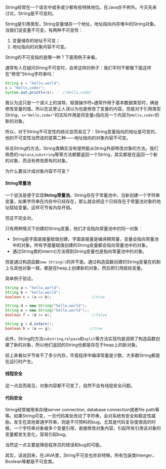 String经常在一个语言中或多或少都有些特殊地位。在Java亦不例外。今天先来讨论，String是不可变的。

String是引用类型，String变量储存一个地址，地址指向内存堆中的String对象。当我们说变量不可变，有两种不可变性：
1. 变量储存的地址不可变；
2. 地址指向的对象内容不可变。

String的不可变指的是哪一种？下面用例子来看。

通常有人在疑问String不可变时，会举这样的例子：我们平时不都像下面这样在“修改”String字符串吗：
```java
String s = "hello,world";
s = "Hello,coder";
System.out.println(s);    //Hello,coder
```
我认为这只是一个语义上的误导。赋值操作符`=`通常作用于基本数据类型时，确是修改变量的值。所以在这里让人误以为也是修改了变量的内容。但是对于引用类型String，`s="Hello,coder"`的实际作用是将变量`s`指向另一个内容为`Hello,coder`的新的对象。

所以，对于String不可变性的结论显而易见了：String变量指向的地址是可变的，他的不可变性当然说的是第二种——地址指向的对象内容不可变。

纵览String的方法，String类确实没有提供能从String外部修改对象的方法。我们熟悉的`replace`,`substring`等等方法都要返回一个String，其实都是在返回一个新的对象，而没有修改原有的对象。

为什么要设计成对象内容不可变？

#### String常量池
一个说法是便于实现**String常量池**。String存在于常量池中，当新创建一个字符串变量，如果字符串在内存中已经存在，那么就会把这个已经存在于常量池对象的地址赋给变量。这样可节省内存开销。

但这不完全对。

只有两种情况下创建的String变量，他们才会指向常量池中的同一对象：
* String是字面直接量赋值创建。字面直接量是编译期常量，变量会指向常量池中的对象。所有字面量赋值创建的String变量都会指向常量池中的对象。
* 通过String类的intern()方法得到String变量也是指向常量池中的对象。

但是通过构造函数`new String()`的并不是。通过构造函数创建的String变量在机制上与其他对象一致，都是在heap上创建新的对象，然后把引用赋给变量。

简单例子验证。
```java
String a = "hello,world";
String b = "hello,world";
boolean c = (a == b);                  //true

String d = new String("hello,world");
String e = new String("hello,world");;
boolean f = (d == e);                  //false

String g = d.intern();
boolean h = (a == g);                 //true
```
此外，String的方法`substring`,`relpace`和`split`等方法实现均是调用了构造函数创建了新的对象，所以他们返回的String也都是存在于heap上的新对象。

综上来看似乎节省不了多少内存，毕竟程序中编译常量是少数，大多数String都是在运行时产生。

#### 线程安全
这一点显而易见，对象内容都不可变了，自然不会有线程安全问题。

#### 代码安全
String经常被用来存储server connection, database connection或者file path等等。如果String可变，一旦代码某处改动了字符串，会对系统有安全和稳定性威胁。发生在其他普通字符串，则是不可预料的bug。尤其是代码复杂度很高的时候，一个字符串对象被多个变量引用，直接修改对象内容，引起所有引用该对象的变量都发生变化，容易引起bug。

当然这一点主要是降低程序员的错误和bug的可能。

其实，话说回来，在JAVA里，String不可变也并非特殊，所有包装类Interger，Boolean等都是不可变类。
